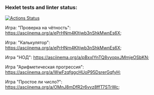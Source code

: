 ### Hexlet tests and linter status:
[![Actions Status](https://github.com/dapauls/frontend-project-44/workflows/hexlet-check/badge.svg)](https://github.com/dapauls/frontend-project-44/actions)

Игра: "Проверка на чётность": https://asciinema.org/a/ePrHNm4KItjwb3nShkMwnEs6X;

Игра: "Калькулятор": https://asciinema.org/a/ePrHNm4KItjwb3nShkMwnEs6X;

Игра "НОД": https://asciinema.org/a/pBxxIYnTQ8vyopxJMmjeOSbKN;

Игра "Арифметическая прогрессия": https://asciinema.org/a/WwFzqfggcHUoP95DsrerGqfyH;

Игра "Простое ли число?": https://asciinema.org/a/OMnJ8mDfR2r6vvz8ffT7STrWc;

